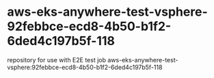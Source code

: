 # aws-eks-anywhere-test-vsphere-92febbce-ecd8-4b50-b1f2-6ded4c197b5f-118
repository for use with E2E test job aws-eks-anywhere-test-vsphere:92febbce-ecd8-4b50-b1f2-6ded4c197b5f-118

